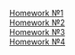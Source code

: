 
[Homework №1](https://github.com/Brung7/JavaYLabV/pull/1)<br />
[Homework №2](https://github.com/Brung7/JavaYLabV/pull/2)<br />
[Homework №3](https://github.com/Brung7/JavaYLabV/pull/3)<br />
[Homework №4](https://github.com/Brung7/JavaYLabV/pull/4)<br />

